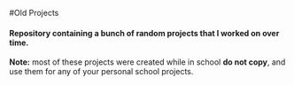 #Old Projects

#### Repository containing a bunch of random projects that I worked on over time. 

**Note:** most of these projects were created while in school **do not copy**, and use them for any of your personal school projects.